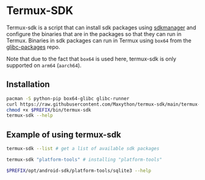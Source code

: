 # Termux-SDK
Termux-sdk is a script that can install sdk packages using [sdkmanager](https://developer.android.com/tools/sdkmanager) and configure the binaries that are in the packages so that they can run in Termux. Binaries in sdk packages can run in Termux using `box64` from the [glibc-packages](https://github.com/termux-pacman/glibc-packages) repo.

Note that due to the fact that `box64` is used here, termux-sdk is only supported on `arm64` (`aarch64`).

## Installation
```bash
pacman -S python-pip box64-glibc glibc-runner
curl https://raw.githubusercontent.com/Maxython/termux-sdk/main/termux-sdk.sh -o $PREFIX/bin/termux-sdk
chmod +x $PREFIX/bin/termux-sdk
termux-sdk --help
```

## Example of using termux-sdk
```bash
termux-sdk --list # get a list of available sdk packages

termux-sdk "platform-tools" # installing "platform-tools"

$PREFIX/opt/android-sdk/platform-tools/sqlite3 --help
```
